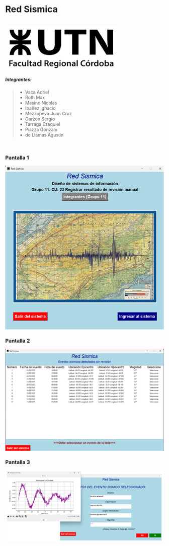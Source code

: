 # Red Sismica

<br />

<img src="/Resources/Images/logo_UTN.png" alt="Imagen logo UTN" />

<br />

##### **Integrantes:**
> * Vaca Adriel
> * Roth Max		
> * Masino Nicolas
> * Ibañez Ignacio
> * Mezzopeva Juan Cruz	
> * Garzon Sergio	
> * Tarraga Ezequiel	
> * Piazza Gonzalo
> * de Llamas Agustin

<br />

### Pantalla 1

<img src="/Resources/Images/sistema1.png" alt="Imagen sistema 1" />

<br />

### Pantalla 2

<img src="/Resources/Images/sistemas2.png" alt="Imagen sistema 2" />

<br />

### Pantalla 3

<img src="/Resources/Images/sistema3.png" alt="Imagen sistema 3" />


